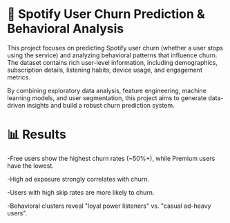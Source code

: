# 🎵 Spotify User Churn Prediction & Behavioral Analysis

This project focuses on predicting Spotify user churn (whether a user stops using the service) and analyzing behavioral patterns that influence churn. The dataset contains rich user-level information, including demographics, subscription details, listening habits, device usage, and engagement metrics.

By combining exploratory data analysis, feature engineering, machine learning models, and user segmentation, this project aims to generate data-driven insights and build a robust churn prediction system.

# 📊 Results

-Free users show the highest churn rates (~50%+), while Premium users have the lowest.

-High ad exposure strongly correlates with churn.

-Users with high skip rates are more likely to churn.

-Behavioral clusters reveal "loyal power listeners" vs. "casual ad-heavy users".
